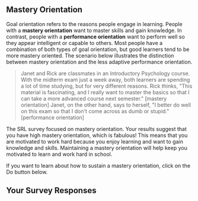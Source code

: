 ## Mastery Orientation

Goal orientation refers to the reasons people engage in learning.  People with a **mastery orientation** want to master skills and gain knowledge. In contrast, people with a **performance orientation** want to perform well so they appear intelligent or capable to others. Most people have a combination of both types of goal orientation, but good learners tend to be more mastery oriented. The scenario below illustrates the distinction between mastery orientation and the less adaptive performance orientation.

> Janet and Rick are classmates in an Introductory Psychology course. With the midterm exam just a week away, both learners are spending a lot of time studying, but for very different reasons. Rick thinks, "This material is fascinating, and I really want to master the basics so that I can take a more advanced course next semester." [mastery orientation] Janet, on the other hand, says to herself, "I better do well on this exam so that I don't come across as dumb or stupid." [performance orientation]

The SRL survey focused on mastery orientation. Your results suggest that you have high mastery orientation, which is fabulous! This means that you are motivated to work hard because you enjoy learning and want to gain knowledge and skills. Maintaining a mastery orientation will help keep you motivated to learn and work hard in school.

If you want to learn about how to sustain a mastery orientation, click on the Do button below.

## Your Survey Responses
